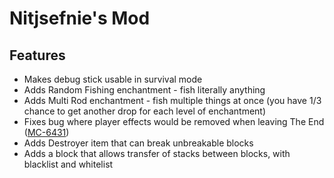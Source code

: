 # Nitjsefnie's Mod

## Features

- Makes debug stick usable in survival mode
- Adds Random Fishing enchantment - fish literally anything
- Adds Multi Rod enchantment - fish multiple things at once
  (you have 1/3 chance to get another drop for each level of enchantment)
- Fixes bug where player effects would be removed when leaving The End
  ([MC-6431](https://bugs.mojang.com/browse/MC-6431))
- Adds Destroyer item that can break unbreakable blocks
- Adds a block that allows transfer of stacks between blocks, with blacklist and whitelist